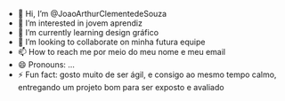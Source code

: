 - 👋 Hi, I’m @JoaoArthurClementedeSouza
- 👀 I’m interested in jovem aprendiz 
- 🌱 I’m currently learning design gráfico 
- 💞️ I’m looking to collaborate on minha futura equipe
- 📫 How to reach me por meio do meu nome e meu email 
- 😄 Pronouns: ...
- ⚡ Fun fact: gosto muito de ser ágil, e consigo ao mesmo tempo calmo, entregando um projeto bom para ser exposto e avaliado

<!---
JoaoArthurClementedeSouza/JoaoArthurClementedeSouza is a ✨ special ✨ repository because its `README.md` (this file) appears on your GitHub profile.
You can click the Preview link to take a look at your changes.
--->
